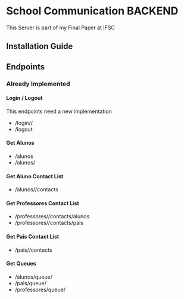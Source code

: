 # School Communication BACKEND
This Server is part of my Final Paper at IFSC

## Installation Guide

## Endpoints
### Already Implemented
#### Login / Logout
This endpoints need a new implementation

-  /login/<user>/<password>
-  /logout

#### Get Alunos

- /alunos
- /alunos/<id>

#### Get Aluno Contact List
- /alunos/<id>/contacts

#### Get Professores Contact List
- /professores/<id>/contacts/alunos
- /professores/<id>/contacts/pais

#### Get Pais Contact List
- /pais/<id>/contacts

#### Get Queues
- /alunos/queue/<id>
- /pais/queue/<id>
- /professores/queue/<id>